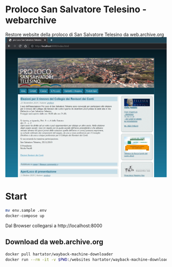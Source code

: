 # Proloco San Salvatore Telesino - webarchive
Restore website della proloco di San Salvatore Telesino da web.archive.org
![websiete](./img/prolocosst.png)

# Start
```bash
mv env.sample .env
docker-compose up
```
Dal Browser collegarsi a http://localhost:8000
## Download da web.archive.org
```bash
docker pull hartator/wayback-machine-downloader
docker run --rm -it -v $PWD:/websites hartator/wayback-machine-downloader http://www.prolocosansalvatoretelesino.it -t 20200224123518
```